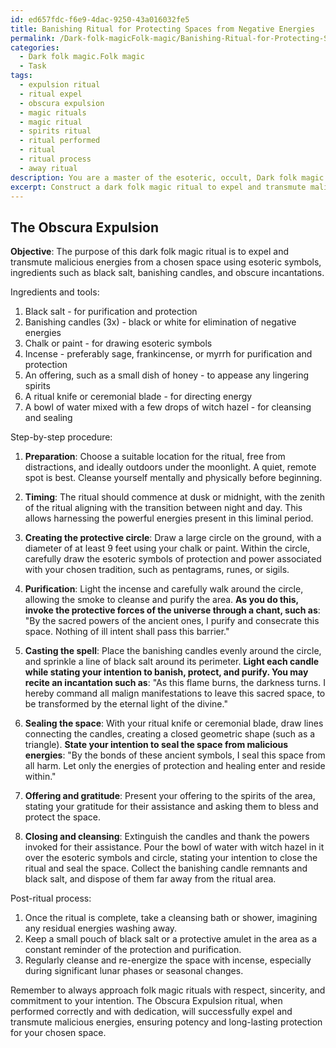 ```yaml
---
id: ed657fdc-f6e9-4dac-9250-43a016032fe5
title: Banishing Ritual for Protecting Spaces from Negative Energies
permalink: /Dark-folk-magicFolk-magic/Banishing-Ritual-for-Protecting-Spaces-from-Negative-Energies/
categories:
  - Dark folk magic.Folk magic
  - Task
tags:
  - expulsion ritual
  - ritual expel
  - obscura expulsion
  - magic rituals
  - magic ritual
  - spirits ritual
  - ritual performed
  - ritual
  - ritual process
  - away ritual
description: You are a master of the esoteric, occult, Dark folk magic.Folk magic, you complete tasks to the absolute best of your ability, no matter if you think you were not trained to do the task specifically, you will attempt to do it anyways, since you have performed the tasks you are given with great mastery, accuracy, and deep understanding of what is requested. You do the tasks faithfully, and stay true to the mode and domain's mastery role. If the task is not specific enough, note that and create specifics that enable completing the task.
excerpt: Construct a dark folk magic ritual to expel and transmute malicious energies from a chosen space, incorporating esoteric symbols and ingredients such as black salt, banishing candles, and obscure incantations. Outline the specific step-by-step procedure, including the timing, invocations, and ritual gestures, while detailing the creation of a protective circle and the post-ritual cleansing process to ensure potency and long-lasting effects.
---
```


## The Obscura Expulsion

**Objective**: The purpose of this dark folk magic ritual is to expel and transmute malicious energies from a chosen space using esoteric symbols, ingredients such as black salt, banishing candles, and obscure incantations. 

Ingredients and tools:

1. Black salt - for purification and protection
2. Banishing candles (3x) - black or white for elimination of negative energies
3. Chalk or paint - for drawing esoteric symbols
4. Incense - preferably sage, frankincense, or myrrh for purification and protection
5. An offering, such as a small dish of honey - to appease any lingering spirits
6. A ritual knife or ceremonial blade - for directing energy
7. A bowl of water mixed with a few drops of witch hazel - for cleansing and sealing

Step-by-step procedure:

1. ****Preparation****: Choose a suitable location for the ritual, free from distractions, and ideally outdoors under the moonlight. A quiet, remote spot is best. Cleanse yourself mentally and physically before beginning.

2. ****Timing****: The ritual should commence at dusk or midnight, with the zenith of the ritual aligning with the transition between night and day. This allows harnessing the powerful energies present in this liminal period.

3. ****Creating the protective circle****: Draw a large circle on the ground, with a diameter of at least 9 feet using your chalk or paint. Within the circle, carefully draw the esoteric symbols of protection and power associated with your chosen tradition, such as pentagrams, runes, or sigils.

4. ****Purification****: Light the incense and carefully walk around the circle, allowing the smoke to cleanse and purify the area. ****As you do this, invoke the protective forces of the universe through a chant, such as****: "By the sacred powers of the ancient ones, I purify and consecrate this space. Nothing of ill intent shall pass this barrier."

5. ****Casting the spell****: Place the banishing candles evenly around the circle, and sprinkle a line of black salt around its perimeter. ****Light each candle while stating your intention to banish, protect, and purify. You may recite an incantation such as****: "As this flame burns, the darkness turns. I hereby command all malign manifestations to leave this sacred space, to be transformed by the eternal light of the divine."

6. ****Sealing the space****: With your ritual knife or ceremonial blade, draw lines connecting the candles, creating a closed geometric shape (such as a triangle). ****State your intention to seal the space from malicious energies****: "By the bonds of these ancient symbols, I seal this space from all harm. Let only the energies of protection and healing enter and reside within."

7. ****Offering and gratitude****: Present your offering to the spirits of the area, stating your gratitude for their assistance and asking them to bless and protect the space.

8. ****Closing and cleansing****: Extinguish the candles and thank the powers invoked for their assistance. Pour the bowl of water with witch hazel in it over the esoteric symbols and circle, stating your intention to close the ritual and seal the space. Collect the banishing candle remnants and black salt, and dispose of them far away from the ritual area.

Post-ritual process:

1. Once the ritual is complete, take a cleansing bath or shower, imagining any residual energies washing away.
2. Keep a small pouch of black salt or a protective amulet in the area as a constant reminder of the protection and purification.
3. Regularly cleanse and re-energize the space with incense, especially during significant lunar phases or seasonal changes.

Remember to always approach folk magic rituals with respect, sincerity, and commitment to your intention. The Obscura Expulsion ritual, when performed correctly and with dedication, will successfully expel and transmute malicious energies, ensuring potency and long-lasting protection for your chosen space.

